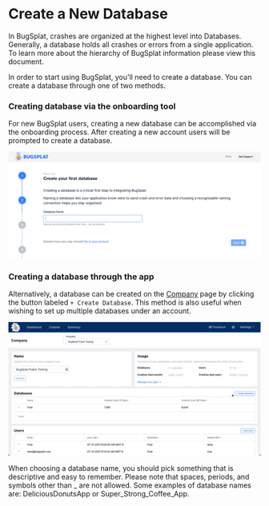 # Create a New Database

In BugSplat, crashes are organized at the highest level into Databases.  Generally, a database holds all crashes or errors from a single application.  To learn more about the hierarchy of BugSplat information please view this document.

In order to start using BugSplat, you'll need to create a database. You can create a database through one of two methods.

### Creating database via the onboarding tool  

For new BugSplat users, creating a new database can be accomplished via the onboarding process.  After creating a new account users will be prompted to create a database.

![](../../.gitbook/assets/create-db-in-onboarding.png)



### Creating a database through the app

Alternatively, a database can be created on the [Company](https://app.bugsplat.com/v2/company) page by clicking the button labeled `+ Create Database`.  This method is also useful when wishing to set up multiple databases under an account.

![](../../.gitbook/assets/company-page-db.gif)

When choosing a database name, you should pick something that is descriptive and easy to remember. Please note that spaces, periods, and symbols other than \_ are not allowed. Some examples of database names are: DeliciousDonutsApp or Super\_Strong\_Coffee\_App.

